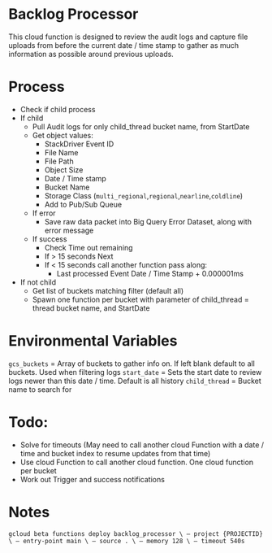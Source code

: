 # Backlog Processor

This cloud function is designed to review the audit logs and capture file uploads from before the current date / time stamp to gather as much information as possible around previous uploads.

# Process
* Check if child process
* If child
   * Pull Audit logs for only child_thread bucket name, from StartDate
   * Get object values:
      * StackDriver Event ID
      * File Name
      * File Path
      * Object Size
      * Date / Time stamp
      * Bucket Name
      * Storage Class (`multi_regional`,`regional`,`nearline`,`coldline`)
      * Add to Pub/Sub Queue
   * If error
      * Save raw data packet into Big Query Error Dataset, along with error message
   * If success
      * Check Time out remaining
      * If > 15 seconds Next
      * If < 15 seconds call another function pass along:
         * Last processed Event Date / Time Stamp + 0.000001ms
* If not child
   * Get list of buckets matching filter (default all)
   * Spawn one function per bucket with parameter of child_thread = thread bucket name, and StartDate


# Environmental Variables
`gcs_buckets` = Array of buckets to gather info on. If left blank default to all buckets. Used when filtering logs
`start_date` = Sets the start date to review logs newer than this date / time. Default is all history
`child_thread` = Bucket name to search for

# Todo:
* Solve for timeouts (May need to call another cloud Function with a date / time and bucket index to resume updates from that time)
* Use cloud Function to call another cloud function. One cloud function per bucket
* Work out Trigger and success notifications

# Notes

`gcloud beta functions deploy backlog_processor \
 — project {PROJECTID} \
 — entry-point main \
 — source . \
 — memory 128 \
 — timeout 540s`
